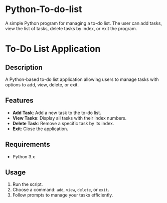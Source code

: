 # Python-To-do-list
A simple Python program for managing a to-do list. The user can add tasks, view the list of tasks, delete tasks by index, or exit the program.
# To-Do List Application

## Description
A Python-based to-do list application allowing users to manage tasks with options to add, view, delete, or exit.

## Features
- **Add Task**: Add a new task to the to-do list.
- **View Tasks**: Display all tasks with their index numbers.
- **Delete Task**: Remove a specific task by its index.
- **Exit**: Close the application.

## Requirements
- Python 3.x

## Usage
1. Run the script.
2. Choose a command: `add`, `view`, `delete`, or `exit`.
3. Follow prompts to manage your tasks efficiently.
